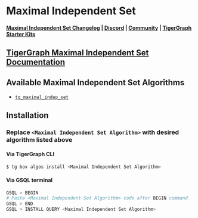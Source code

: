 
# Maximal Independent Set

#### [Maximal Independent Set Changelog](https://github.com/tigergraph/gsql-graph-algorithms/algorithms/Path/maximal_independent_set/CHANGELOG.md) | [Discord](https://discord.gg/vFbmPyvJJN) | [Community](https://community.tigergraph.com) | [TigerGraph Starter Kits](https://github.com/zrougamed/TigerGraph-Starter-Kits-Parser)

## [TigerGraph Maximal Independent Set Documentation](https://docs.tigergraph.com/tigergraph-platform-overview/graph-algorithm-library#maximal-independent-set)

## Available Maximal Independent Set Algorithms 

* [`tg_maximal_indep_set`](https://github.com/tigergraph/gsql-graph-algorithms/algorithms/Path/maximal_independent_set/tg_maximal_indep_set.gsql)

## Installation 

### Replace `<Maximal Independent Set Algorithm>` with desired algorithm listed above 

#### Via TigerGraph CLI

```bash
$ tg box algos install <Maximal Independent Set Algorithm>
```

#### Via GSQL terminal

```bash
GSQL > BEGIN
# Paste <Maximal Independent Set Algorithm> code after BEGIN command
GSQL > END 
GSQL > INSTALL QUERY <Maximal Independent Set Algorithm>
```
